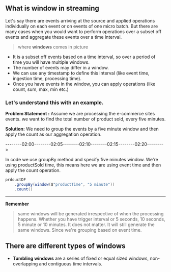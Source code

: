 ## What is window in streaming
Let's say there are events arriving at the source and applied operations individually on each event or on events of one micro batch. But there are many cases when you would want to perform operations over a subset off events and aggregate these events over a time interval.

> where **windows** comes in picture

 - It is a subset off events based on a time interval, so over a period of time you will have multiple windows.
 - The number of events may differ in a window.
 - We can use any timestamp to define this interval (like event time, ingestion time, processing time).
 - Once you have events in the window, you can apply operations (like count, sum, max, min etc.)

### Let's understand this with an example.
**Problem Statement :** Assume we are processing the e-commerce sites events. we want to find the total number of product sold, every five minutes.

**Solution:** We need to group the events by a five minute window and then apply the count as our aggregation operation.

--------02:00--------02:05--------02:10--------02:15--------02:20-------->

In code we use groupBy method and specify five minutes window. We're using productSold time, this means here we are using event time and then apply the count operation.
```scala
prdouctDF
	.groupBy(window($"productTime", "5 minute"))
    .count()
```
----
**Remember**

> same windows will be generated irrespective of when the processing happens. Whether you have trigger interval or 5 seconds, 10 seconds, 5 minute or 10 minutes. It does not matter. It will still generate the same windows. Since we're grouping based on event time.

## There are different types of windows

 - **Tumbling windows** are a series of fixed or equal sized windows, non-overlapping and contiguous time intervals.
 

<!--stackedit_data:
eyJoaXN0b3J5IjpbLTEyMzg0NzUwNDIsLTEyOTU0MDE0NjgsND
MyNzY5NzQ3LDU1MTI0NjY2LDQ0OTc0MjgsNzk5NzM5MTcyLC0y
MzQzODk0MCwtMjA4Mjk1MzI0MCw4OTMxOTA4MjksLTE5NjQyNT
c1MTksLTE3MjAzMzQ5NTksLTEwNTY2NzIxOTIsMTQyMDc5ODU2
MSw4NTczNDUzNDIsMzk5Mzg0MzYsMTk2NjQwMjc3NiwxODYzOD
g4OTk3LDc1MjIxMDM3NSwtMjk5NjYxMjY5LC0xNTIyMzQxMjg3
XX0=
-->